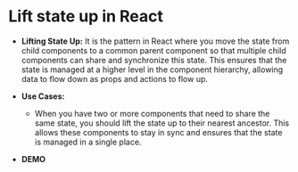 # Lift state up in React

* **Lifting State Up:** It is the pattern in React where you move the state from child components to a common parent component so that multiple child components can share and synchronize this state. This ensures that the state is managed at a higher level in the component hierarchy, allowing data to flow down as props and actions to flow up.

* **Use Cases:**
    - When you have two or more components that need to share the same state, you should lift the state up to their nearest ancestor. This allows these components to stay in sync and ensures that the state is managed in a single place.

* **DEMO**
